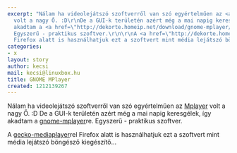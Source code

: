 ```yaml
---
excerpt: "Nálam ha videolejátszó szoftverről van szó egyértelműen az <a href=\"http://www.mplayerhq.hu/\">Mplayer</a>
  volt a nagy Ő. :D\r\nDe a GUI-k területén azért még a mai napig keresgélek, így
  akadtam a <a href=\"http://dekorte.homeip.net/download/gnome-mplayer/\">gnome-mplayer</a>re.
  Egyszerű - praktikus szoftver.\r\n\r\nA <a href=\"http://dekorte.homeip.net/download/gecko-mediaplayer/\">gecko-mediaplayer</a>rel
  Firefox alatt is használhatjuk ezt a szoftvert mint média lejátszó böngésző kiegészítő..."
categories:
- x
layout: story
author: kecsi
mail: kecsi@linuxbox.hu
title: GNOME MPlayer
created: 1212139267
---
```

Nálam ha videolejátszó szoftverről van szó egyértelműen az <a href="http://www.mplayerhq.hu/">Mplayer</a> volt a nagy Ő. :D
De a GUI-k területén azért még a mai napig keresgélek, így akadtam a <a href="http://dekorte.homeip.net/download/gnome-mplayer/">gnome-mplayer</a>re. Egyszerű - praktikus szoftver.

A <a href="http://dekorte.homeip.net/download/gecko-mediaplayer/">gecko-mediaplayer</a>rel Firefox alatt is használhatjuk ezt a szoftvert mint média lejátszó böngésző kiegészítő...
